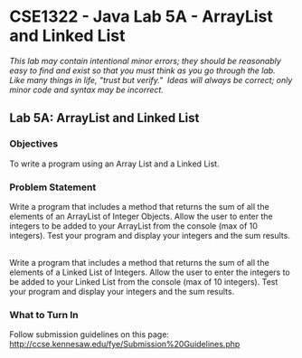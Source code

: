 # CSE1322 - Java Lab 5A - ArrayList and Linked List

_This lab may contain intentional minor errors; they should be reasonably easy to find and exist so that you must think as you go through the lab.  Like many things in life, "trust but verify."  Ideas will always be correct; only minor code and syntax may be incorrect._

## Lab 5A: ArrayList and Linked List

### Objectives

To write a program using an Array List and a Linked List.

### Problem Statement

Write a program that includes a method that returns the sum of all the elements of an ArrayList of Integer Objects. Allow the user to enter the integers to be added to your ArrayList from the console (max of 10 integers). Test your program and display your integers and the sum results.  

Write a program that includes a method that returns the sum of all the elements of a Linked List of Integers. Allow the user to enter the integers to be added to your Linked List from the console (max of 10 integers). Test your program and display your integers and the sum results.

### What to Turn In

Follow submission guidelines on this page: http://ccse.kennesaw.edu/fye/Submission%20Guidelines.php